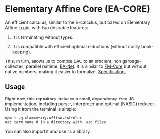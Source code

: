 # Elementary Affine Core (EA-CORE)

An efficient calculus, similar to the λ-calculus, but based on Elementary Affine Logic, with two desirable features:

1. It is terminating without types.

2. It is compatible with efficient optimal reductions (without costly book-keeping).

This, in turn, allows us to compile EAC to an efficient, non garbage-collected, parallel runtime, [EA-Net](EA-Net.md). It is similar to [FM-Core](../EA-COre) but without native numbers, making it easier to formalize. [Specification.](spec.md)

## Usage

Right now, this repository includes a small, dependency-free JS implementation, including parser, interpreter and optimal (NASIC) reducer. Using it from the terminal is simple:

```
npm i -g elementary-affine-calculus
eac term_name # in a directory with .eac files
```

You can also import it and use as a library.
